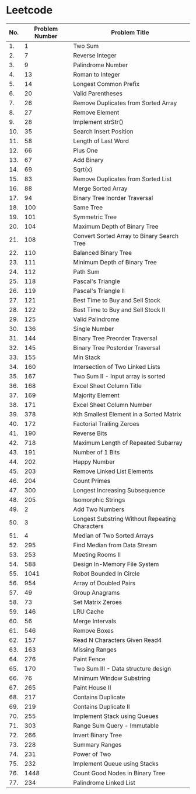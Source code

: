 # Leetcode

| No. | Problem Number | Problem Title                                  |
| --- | -------------- | ---------------------------------------------- |
| 1.  | 1              | Two Sum                                        |
| 2.  | 7              | Reverse Integer                                |
| 3.  | 9              | Palindrome Number                              |
| 4.  | 13             | Roman to Integer                               |
| 5.  | 14             | Longest Common Prefix                          |
| 6.  | 20             | Valid Parentheses                              |
| 7.  | 26             | Remove Duplicates from Sorted Array            |
| 8.  | 27             | Remove Element                                 |
| 9.  | 28             | Implement strStr()                             |
| 10. | 35             | Search Insert Position                         |
| 11. | 58             | Length of Last Word                            |
| 12. | 66             | Plus One                                       |
| 13. | 67             | Add Binary                                     |
| 14. | 69             | Sqrt(x)                                        |
| 15. | 83             | Remove Duplicates from Sorted List             |
| 16. | 88             | Merge Sorted Array                             |
| 17. | 94             | Binary Tree Inorder Traversal                  |
| 18. | 100            | Same Tree                                      |
| 19. | 101            | Symmetric Tree                                 |
| 20. | 104            | Maximum Depth of Binary Tree                   |
| 21. | 108            | Convert Sorted Array to Binary Search Tree     |
| 22. | 110            | Balanced Binary Tree                           |
| 23. | 111            | Minimum Depth of Binary Tree                   |
| 24. | 112            | Path Sum                                       |
| 25. | 118            | Pascal's Triangle                              |
| 26. | 119            | Pascal's Triangle II                           |
| 27. | 121            | Best Time to Buy and Sell Stock                |
| 28. | 122            | Best Time to Buy and Sell Stock II             |
| 29. | 125            | Valid Palindrome                               |
| 30. | 136            | Single Number                                  |
| 31. | 144            | Binary Tree Preorder Traversal                 |
| 32. | 145            | Binary Tree Postorder Traversal                |
| 33. | 155            | Min Stack                                      |
| 34. | 160            | Intersection of Two Linked Lists               |
| 35. | 167            | Two Sum II - Input array is sorted             |
| 36. | 168            | Excel Sheet Column Title                       |
| 37. | 169            | Majority Element                               |
| 38. | 171            | Excel Sheet Column Number                      |
| 39. | 378            | Kth Smallest Element in a Sorted Matrix        |
| 40. | 172            | Factorial Trailing Zeroes                      |
| 41. | 190            | Reverse Bits                                   |
| 42. | 718            | Maximum Length of Repeated Subarray            |
| 43. | 191            | Number of 1 Bits                               |
| 44. | 202            | Happy Number                                   |
| 45. | 203            | Remove Linked List Elements                    |
| 46. | 204            | Count Primes                                   |
| 47. | 300            | Longest Increasing Subsequence                 |
| 48. | 205            | Isomorphic Strings                             |
| 49. | 2              | Add Two Numbers                                |
| 50. | 3              | Longest Substring Without Repeating Characters |
| 51. | 4              | Median of Two Sorted Arrays                    |
| 52. | 295            | Find Median from Data Stream                   |
| 53. | 253            | Meeting Rooms II                               |
| 54. | 588            | Design In-Memory File System                   |
| 55. | 1041           | Robot Bounded In Circle                        |
| 56. | 954            | Array of Doubled Pairs                         |
| 57. | 49             | Group Anagrams                                 |
| 58. | 73             | Set Matrix Zeroes                              |
| 59. | 146            | LRU Cache                                      |
| 60. | 56             | Merge Intervals                                |
| 61. | 546            | Remove Boxes                                   |
| 62. | 157            | Read N Characters Given Read4                  |
| 63. | 163            | Missing Ranges                                 |
| 64. | 276            | Paint Fence                                    |
| 65. | 170            | Two Sum III - Data structure design            |
| 66. | 76             | Minimum Window Substring                       |
| 67. | 265            | Paint House II                                 |
| 68. | 217            | Contains Duplicate                             |
| 69. | 219            | Contains Duplicate II                          |
| 70. | 255            | Implement Stack using Queues                   |
| 71. | 303            | Range Sum Query - Immutable                    |
| 72. | 266            | Invert Binary Tree                             |
| 73. | 228            | Summary Ranges                                 |
| 74. | 231            | Power of Two                                   |
| 75. | 232            | Implement Queue using Stacks                   |
| 76. | 1448           | Count Good Nodes in Binary Tree                |
| 77. | 234            | Palindrome Linked List                         |


